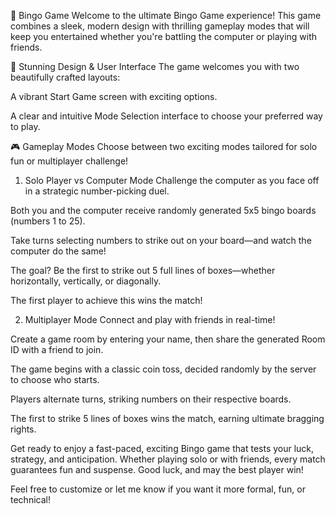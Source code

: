 🎉 Bingo Game
Welcome to the ultimate Bingo Game experience! This game combines a sleek, modern design with thrilling gameplay modes that will keep you entertained whether you're battling the computer or playing with friends.

🎨 Stunning Design & User Interface
The game welcomes you with two beautifully crafted layouts:

A vibrant Start Game screen with exciting options.

A clear and intuitive Mode Selection interface to choose your preferred way to play.

🎮 Gameplay Modes
Choose between two exciting modes tailored for solo fun or multiplayer challenge!

1. Solo Player vs Computer Mode
Challenge the computer as you face off in a strategic number-picking duel.

Both you and the computer receive randomly generated 5x5 bingo boards (numbers 1 to 25).

Take turns selecting numbers to strike out on your board—and watch the computer do the same!

The goal? Be the first to strike out 5 full lines of boxes—whether horizontally, vertically, or diagonally.

The first player to achieve this wins the match!

2. Multiplayer Mode
Connect and play with friends in real-time!

Create a game room by entering your name, then share the generated Room ID with a friend to join.

The game begins with a classic coin toss, decided randomly by the server to choose who starts.

Players alternate turns, striking numbers on their respective boards.

The first to strike 5 lines of boxes wins the match, earning ultimate bragging rights.

Get ready to enjoy a fast-paced, exciting Bingo game that tests your luck, strategy, and anticipation. Whether playing solo or with friends, every match guarantees fun and suspense. Good luck, and may the best player win!

Feel free to customize or let me know if you want it more formal, fun, or technical!
